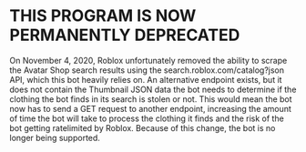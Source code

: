 # THIS PROGRAM IS NOW PERMANENTLY DEPRECATED

On November 4, 2020, Roblox unfortunately removed the ability to scrape the Avatar Shop search results using the search.roblox.com/catalog?json API, which this bot heavily relies on. An alternative endpoint exists, but it does not contain the Thumbnail JSON data the bot needs to determine if the clothing the bot finds in its search is stolen or not. This would mean the bot now has to send a GET request to another endpoint, increasing the amount of time the bot will take to process the clothing it finds and the risk of the bot getting ratelimited by Roblox. Because of this change, the bot is no longer being supported.
